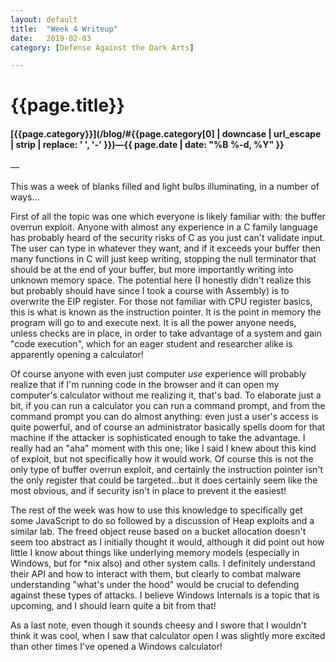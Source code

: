 ```yaml
---
layout: default
title:  "Week 4 Writeup"
date:   2019-02-03
category: [Defense Against the Dark Arts]

---
```


# {{page.title}}

#### [{{page.category}}](/blog/#{{page.category[0] | downcase | url_escape | strip | replace: ' ', '-' }})&mdash;{{ page.date | date: "%B %-d, %Y" }} 

—

This was a week of blanks filled and light bulbs illuminating, in a number of ways...

First of all the topic was one which everyone is likely familiar with: the buffer overrun exploit. Anyone with almost any experience in a C family language has probably heard of the security risks of C as you just can't validate input. The user can type in whatever they want, and if it exceeds your buffer then many functions in C will just keep writing, stopping the null terminator that should be at the end of your buffer, but more importantly writing into unknown memory space. The potential here (I honestly didn't realize this but probably should have since I took a course with Assembly) is to overwrite the EIP register. For those not familiar with CPU register basics, this is what is known as the instruction pointer. It is the point in memory the program will go to and execute next. It is all the power anyone needs, unless checks are in place, in order to take advantage of a system and gain "code execution", which for an eager student and researcher alike is apparently opening a calculator!

Of course anyone with even just computer *use* experience will probably realize that if I'm running code in the browser and it can open my computer's calculator without me realizing it, that's bad. To elaborate just a bit, if you can run a calculator you can run a command prompt, and from the command prompt you can do almost anything: even just a user's access is quite powerful, and of course an administrator basically spells doom for that machine if the attacker is sophisticated enough to take the advantage. I really had an "aha" moment with this one; like I said I knew about this kind of exploit, but not specifically how it would work. Of course this is not the only type of buffer overrun exploit, and certainly the instruction pointer isn't the only register that could be targeted...but it does certainly seem like the most obvious, and if security isn't in place to prevent it the easiest!

The rest of the week was how to use this knowledge to specifically get some JavaScript to do so followed by a discussion of Heap exploits and a similar lab. The freed object reuse based on a bucket allocation doesn't seem too abstract as I initially thought it would, although it did point out how little I know about things like underlying memory models (especially in Windows, but for *nix also) and other system calls. I definitely understand their API and how to interact with them, but clearly to combat malware understanding "what's under the hood" would be crucial to defending against these types of attacks. I believe Windows Internals is a topic that is upcoming, and I should learn quite a bit from that!

As a last note, even though it sounds cheesy and I swore that I wouldn't think it was cool, when I saw that calculator open I was slightly more excited than other times I've opened a Windows calculator!